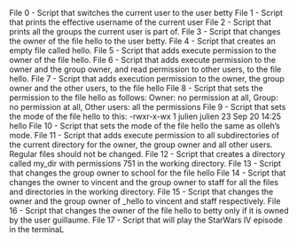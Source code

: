 File 0 - Script that switches the current user to the user betty
File 1 - Script that prints the effective username of the current user
File 2 - Script that prints all the groups the current user is part of.
File 3 - Script that changes the owner of the file hello to the user betty.
File 4 - Script that creates an empty file called hello.
File 5 - Script that adds execute permission to the owner of the file hello.
File 6 - Script that adds execute permission to the owner and the group owner, and read permission to other users, to the file hello.
File 7 - Script that adds execution permission to the owner, the group owner and the other users, to the file hello
File 8 - Script that sets the permission to the file hello as follows: Owner: no permission at all, Group: no permission at all, Other users: all the permissions
File 9 - Script that sets the mode of the file hello to this: -rwxr-x-wx 1 julien julien 23 Sep 20 14:25 hello
File 10 - Script that sets the mode of the file hello the same as olleh’s mode.
File 11 - Script that adds execute permission to all subdirectories of the current directory for the owner, the group owner and all other users. Regular files should not be changed.
File 12 - Script that creates a directory called my_dir with permissions 751 in the working directory.
File 13 - Script that changes the group owner to school for the file hello
File 14 - Script that changes the owner to vincent and the group owner to staff for all the files and directories in the working directory.
File 15 - Script that changes the owner and the group owner of _hello to vincent and staff respectively.
File 16 - Script that changes the owner of the file hello to betty only if it is owned by the user guillaume.
File 17 - Script that will play the StarWars IV episode in the terminaL

